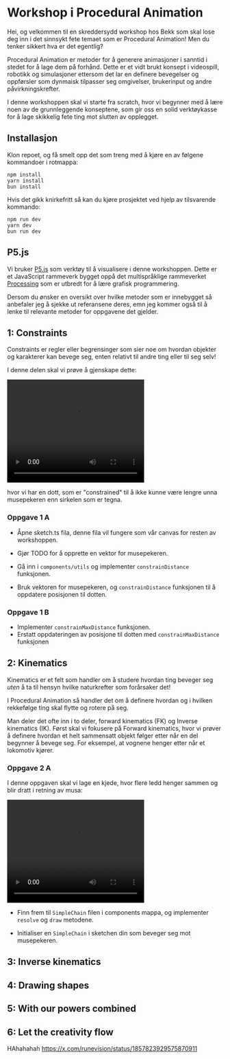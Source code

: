 # Workshop i Procedural Animation

Hei, og velkommen til en skreddersydd workshop hos Bekk som skal lose deg inn i det sinnsykt fete temaet
som er Procedural Animation! Men du tenker sikkert hva er det egentlig?

Procedural Animation er metoder for å generere animasjoner i sanntid i stedet for å lage dem på forhånd.
Dette er et vidt brukt konsept i videospill, robotikk og simulasjoner ettersom det lar en definere bevegelser
og oppførsler som dynmaisk tilpasser seg omgivelser, brukerinput og andre påvirkningskrefter.

I denne workshoppen skal vi starte fra scratch, hvor vi begynner med å lære noen av de grunnleggende konseptene,
som gir oss en solid verktøykasse for å lage skikkelig fete ting mot slutten av opplegget.

## Installasjon

Klon repoet, og få smelt opp det som treng med å kjøre en av følgene kommandoer i rotmappa:

```
npm install
yarn install
bun install
```

Hvis det gikk knirkefritt så kan du kjøre prosjektet ved hjelp av tilsvarende kommando:

```
npm run dev
yarn dev
bun run dev
```

## P5.js

Vi bruker [P5.js](https://p5js.org/) som verktøy til å visualisere i denne workshoppen. Dette er et JavaScript rammeverk bygget oppå det multispråklige rammeverket [Processing](https://processing.org/) som er utbredt for å lære grafisk programmering.

Dersom du ønsker en oversikt over hvilke metoder som er innebygget så anbefaler jeg å sjekke ut referansene deres, emn jeg kommer også til å lenke til relevante metoder for oppgavene det gjelder.

## 1: Constraints

Constraints er regler eller begrensinger som sier noe om hvordan objekter og karakterer kan bevege seg, enten relativt
til andre ting eller til seg selv!

I denne delen skal vi prøve å gjenskape dette:

<video width="320" height="240" controls>
  <source src="./videos/oppgave1.mov" type="video/mp4">
</video>

hvor vi har en dott, som er "constrained" til å ikke kunne
være lengre unna musepekeren enn sirkelen som er tegna.

### Oppgave 1 A

- Åpne sketch.ts fila, denne fila vil fungere som vår canvas for resten av workshoppen.

- Gjør TODO for å opprette en vektor for musepekeren.
- Gå inn i `components/utils` og implementer `constrainDistance` funksjonen.
- Bruk vektoren for musepekeren, og `constrainDistance` funksjonen til å oppdatere posisjonen til dotten.

### Oppgave 1 B

- Implementer `constrainMaxDistance` funksjonen.
- Erstatt oppdateringen av posisjone til dotten med `constrainMaxDistance` funksjonen

## 2: Kinematics

Kinematics er et felt som handler om å studere hvordan ting beveger seg _uten_ å ta til hensyn hvilke naturkrefter som forårsaker det!

I Procedural Animation så handler det om å definere hvordan og i hvilken rekkefølge ting skal flytte og rotere på seg.

Man deler det ofte inn i to deler, forward kinematics (FK) og Inverse kinematics (IK). Først skal vi fokusere på Forward kinematics, hvor vi prøver å definere hvordan et helt sammensatt objekt følger etter når en del begynner å bevege seg. For eksempel, at vognene henger etter når et lokomotiv kjører.

### Oppgave 2 A

I denne oppgaven skal vi lage en kjede, hvor flere ledd henger sammen og blir dratt i retning av musa:

<video width="320" height="240" controls>
  <source src="./videos/oppgave2.mov" type="video/mp4">
</video>

- Finn frem til `SimpleChain` filen i components mappa, og implementer `resolve` og `draw` metodene.

- Initialiser en `SimpleChain` i sketchen din som beveger seg mot musepekeren.

## 3: Inverse kinematics

## 4: Drawing shapes

## 5: With our powers combined

## 6: Let the creativity flow

HAhahahah
https://x.com/runevision/status/1857823929575870911

